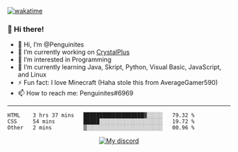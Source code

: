 [![wakatime](https://wakatime.com/badge/user/efbea6b8-0413-406e-acdb-c0a64ccf466a.svg)](https://wakatime.com/@efbea6b8-0413-406e-acdb-c0a64ccf466a)

### 👋 Hi there!

- 👋 Hi, I’m @Penguinites
- 🔭 I’m currently working on [CrystalPlus](https://discord.gg/crystalplus)
- 👀 I’m interested in Programming
- 🌱 I’m currently learning Java, Skript, Python, Visual Basic, JavaScript, and Linux
- ⚡ Fun fact: I love Minecraft (Haha stole this from AverageGamer590)
- 📫 How to reach me: Penguinites#6969

---


<!--START_SECTION:waka-->

```text
HTML    3 hrs 37 mins   ███████████████████▓░░░░░   79.32 %
CSS     54 mins         █████░░░░░░░░░░░░░░░░░░░░   19.72 %
Other   2 mins          ▒░░░░░░░░░░░░░░░░░░░░░░░░   00.96 %
```

<!--END_SECTION:waka-->



<p align="center">
    <a href="https://discord.com/users/852979622709690438"">
        <img alt="My discord" src="https://lanyard.cnrad.dev/api/852979622709690438?hideBadges=false&hideStatus=false">
    </a>
</p>

<div align="center">
